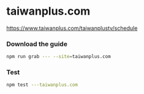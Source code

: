 # taiwanplus.com

https://www.taiwanplus.com/taiwanplustv/schedule

### Download the guide

```sh
npm run grab --- --site=taiwanplus.com
```

### Test

```sh
npm test ---taiwanplus.com
```

